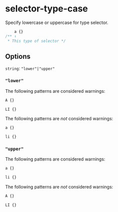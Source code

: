 # selector-type-case

Specify lowercase or uppercase for type selector.

```css
    a {}
/** ↑
 * This type of selector */
```

## Options

`string`: `"lower"|"upper"`

### `"lower"`

The following patterns are considered warnings:

```css
A {}
```

```css
LI {}
```

The following patterns are *not* considered warnings:

```css
a {}
```

```css
li {}
```

### `"upper"`

The following patterns are considered warnings:

```css
a {}
```

```css
li {}
```

The following patterns are *not* considered warnings:

```css
A {}
```

```css
LI {}
```

